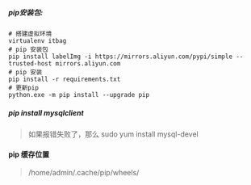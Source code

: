##### pip安装包:
```shell script
# 搭建虚拟环境
virtualenv itbag
# pip 安装包
pip install labelImg -i https://mirrors.aliyun.com/pypi/simple --trusted-host mirrors.aliyun.com
# pip 安装
pip install -r requirements.txt
# 更新pip
python.exe -m pip install --upgrade pip
```
##### pip install mysqlclient
> 如果报错失败了，那么
> sudo yum install mysql-devel

#### pip 缓存位置
> /home/admin/.cache/pip/wheels/
